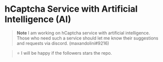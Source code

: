 # hCaptcha Service with Artificial Intelligence (AI)

> **Note**
> I am working on hCaptcha service with artificial intelligence. Those who need such a service should let me know their suggestions and requests via discord. (maxandolini#9216)

> ⭐ I will be happy if the followers stars the repo.
